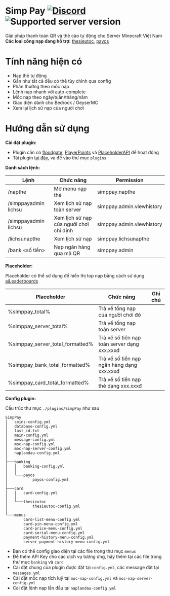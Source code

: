 Simp Pay [![Discord](https://img.shields.io/discord/1353293624238145626.svg?label=&logo=discord&logoColor=ffffff&color=7389D8&labelColor=6A7EC2)](https://discord.typicalsmc.me/discord) ![Supported server version](https://img.shields.io/badge/minecraft-1.13%20--_1.21.4-green)
===========

Giải pháp thanh toán QR và thẻ cào tự động cho Server Minecraft Việt Nam
**Các loại cổng nạp đang hỗ trợ:** [thesieutoc](https://thesieutoc.net/), [payos](https://payos.vn/)

Tính năng hiện có
===========

- Nạp thẻ tự động
- Gần như tất cả đều có thể tùy chỉnh qua config
- Phần thưởng theo mốc nạp
- Lệnh nạp nhanh với auto-complete
- Mốc nạp theo ngày/tuần/tháng/năm
- Giao diện dành cho Bedrock / GeyserMC
- Xem lại lịch sử nạp của người chơi

Hướng dẫn sử dụng
===========

**Cài đặt plugin:**

- Plugin cần có [floodgate](https://geysermc.org/download?project=floodgate), [PlayerPoints](https://www.spigotmc.org/resources/playerpoints.80745/) và [PlaceholderAPI](https://www.spigotmc.org/resources/placeholderapi.6245/) để hoạt động
- Tải plugin [tại đây](https://discord.gg/cQ67TzhsQF), và để vào thư mục `plugins`

**Danh sách lệnh:**

| Lệnh                        | Chức năng                               | Permission                 |
|-----------------------------|-----------------------------------------|----------------------------|
| /napthe                     | Mở menu nạp thẻ                         | simppay.napthe             |
| /simppayadmin lichsu        | Xem lịch sử nạp toàn server             | simppay.admin.viewhistory  |
| /simppayadmin lichsu <name> | Xem lịch sử nạp của người chơi chỉ định | simppay.admin.viewhistory  |
| /lichsunapthe               | Xem lịch sử nạp                         | simppay.lichsunapthe       |
| /bank <số tiền>             | Nạp ngân hàng qua mã QR                 | simppay.admin              |

**Placeholder:**

Placeholder có thể sử dụng để hiển thị top nạp bằng cách sử dụng [ajLeaderboards](https://www.spigotmc.org/resources/ajleaderboards.85548/)

| Placeholder                      | Chức năng                                      | Ghi chú |
|----------------------------------|------------------------------------------------|---------|
| %simppay_total%                  | Trả về tổng nạp của người chơi đó              |         |
| %simppay_server_total%           | Trả về tổng nạp toàn server                    |         |
| %simppay_server_total_formatted% | Trả về số tiền nạp toàn server dạng xxx.xxxđ   |         |
| %simppay_bank_total_formatted%   | Trả về số tiền nạp ngân hàng dạng xxx.xxxđ     |         |
| %simppay_card_total_formatted%   | Trả về số tiền nạp thẻ dạng xxx.xxxđ           |         |

**Config plugin:**

Cấu trúc thư mục `./plugins/SimpPay` như sau
```
SimpPay
│   coins-config.yml 
│   database-config.yml
│   last_id.txt
│   main-config.yml
│   message-config.yml
│   moc-nap-config.yml
│   moc-nap-server-config.yml
│   naplandau-config.yml
│
├───banking
│   │   banking-config.yml
│   │
│   └───payos
│           payos-config.yml
│
├───card
│   │   card-config.yml
│   │
│   └───thesieutoc
│           thesieutoc-config.yml
│
└───menus
        card-list-menu-config.yml
        card-pin-menu-config.yml
        card-price-menu-config.yml
        card-serial-menu-config.yml
        payment-history-menu-config.yml
        server-payment-history-menu-config.yml
```

- Bạn có thể config giao diện tại các file trong thư mục `menus`
- Để thêm API Key cho các dịch vụ tương ứng, hãy thêm tại các file trong thư mục `banking` và `card`
- Cài đặt chung của plugin được đặt tại `config.yml`, các message đặt tại `messages.yml`
- Cài đặt mốc nạp tích luỹ tại `moc-nap-config.yml` và `moc-nap-server-config.yml`
- Cài đặt lệnh nạp lần đầu tại `naplandau-config.yml`
